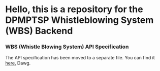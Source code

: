 # Hello, this is a repository for the DPMPTSP Whistleblowing System (WBS) Backend

### WBS (Whistle Blowing System) API Specification

The API specification has been moved to a separate file. You can find it [here](API_Spec.md), Dawg.